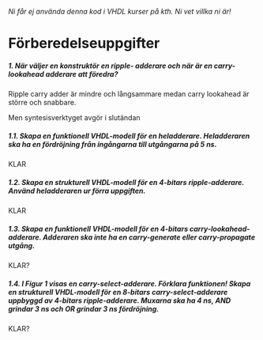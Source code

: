 *Ni får ej använda denna kod i VHDL kurser på kth. Ni vet villka ni är!*
# Förberedelseuppgifter

##### 1. När väljer en konstruktör en ripple- adderare och när är en carry-lookahead adderare att föredra?
Ripple carry adder är mindre och långsammare medan
carry lookahead är större och snabbare.

Men syntesisverktyget avgör i slutändan

##### 1.1. Skapa en funktionell VHDL-modell för en heladderare. Heladderaren ska ha en fördröjning från ingångarna till utgångarna på 5 ns.

KLAR

##### 1.2. Skapa en strukturell VHDL-modell för en 4-bitars ripple-adderare. Använd heladderaren ur förra uppgiften.

KLAR

##### 1.3. Skapa en funktionell VHDL-modell för en 4-bitars carry-lookahead-adderare. Adderaren ska *inte* ha en carry-generate eller carry-propagate utgång.

KLAR?

##### 1.4. I Figur 1 visas en carry-select-adderare. Förklara funktionen! Skapa en strukturell VHDL-modell för en 8-bitars carry-select-adderare uppbyggd av 4-bitars ripple-adderare. Muxarna ska ha 4 ns, AND grindar 3 ns och OR grindar 3 ns fördröjning.

KLAR?
